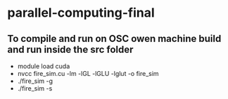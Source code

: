 # parallel-computing-final

## To compile and run on OSC owen machine build and run inside the src folder
- module load cuda
- nvcc fire_sim.cu -lm -lGL -lGLU -lglut -o fire_sim
- ./fire_sim -g
- ./fire_sim -s
